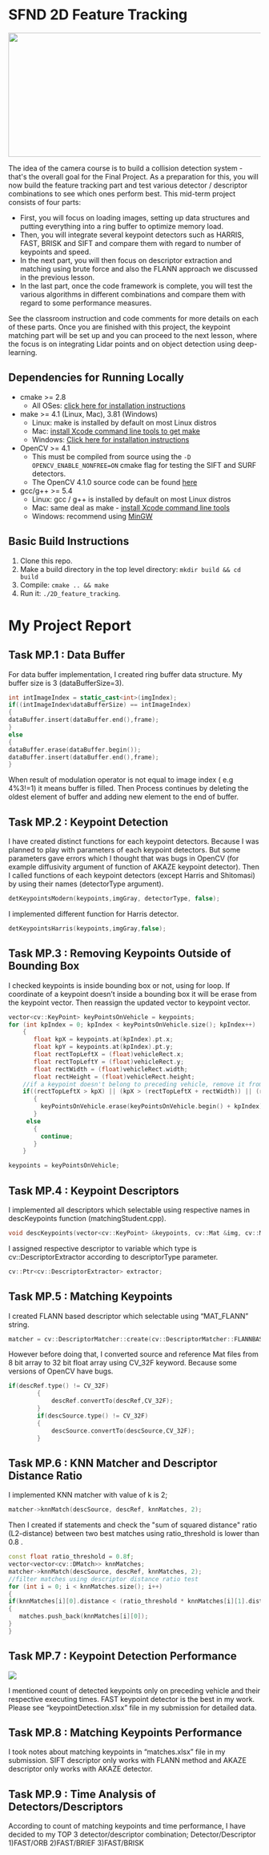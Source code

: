 # SFND 2D Feature Tracking

<img src="images/keypoints.png" width="820" height="248" />

The idea of the camera course is to build a collision detection system - that's the overall goal for the Final Project. As a preparation for this, you will now build the feature tracking part and test various detector / descriptor combinations to see which ones perform best. This mid-term project consists of four parts:

* First, you will focus on loading images, setting up data structures and putting everything into a ring buffer to optimize memory load. 
* Then, you will integrate several keypoint detectors such as HARRIS, FAST, BRISK and SIFT and compare them with regard to number of keypoints and speed. 
* In the next part, you will then focus on descriptor extraction and matching using brute force and also the FLANN approach we discussed in the previous lesson. 
* In the last part, once the code framework is complete, you will test the various algorithms in different combinations and compare them with regard to some performance measures. 

See the classroom instruction and code comments for more details on each of these parts. Once you are finished with this project, the keypoint matching part will be set up and you can proceed to the next lesson, where the focus is on integrating Lidar points and on object detection using deep-learning. 

## Dependencies for Running Locally
* cmake >= 2.8
  * All OSes: [click here for installation instructions](https://cmake.org/install/)
* make >= 4.1 (Linux, Mac), 3.81 (Windows)
  * Linux: make is installed by default on most Linux distros
  * Mac: [install Xcode command line tools to get make](https://developer.apple.com/xcode/features/)
  * Windows: [Click here for installation instructions](http://gnuwin32.sourceforge.net/packages/make.htm)
* OpenCV >= 4.1
  * This must be compiled from source using the `-D OPENCV_ENABLE_NONFREE=ON` cmake flag for testing the SIFT and SURF detectors.
  * The OpenCV 4.1.0 source code can be found [here](https://github.com/opencv/opencv/tree/4.1.0)
* gcc/g++ >= 5.4
  * Linux: gcc / g++ is installed by default on most Linux distros
  * Mac: same deal as make - [install Xcode command line tools](https://developer.apple.com/xcode/features/)
  * Windows: recommend using [MinGW](http://www.mingw.org/)

## Basic Build Instructions

1. Clone this repo.
2. Make a build directory in the top level directory: `mkdir build && cd build`
3. Compile: `cmake .. && make`
4. Run it: `./2D_feature_tracking`.


# My Project Report

## Task MP.1 : Data Buffer
For data buffer implementation, I created ring buffer data structure. My buffer size is 3 (dataBufferSize=3).
```c++
int intImageIndex = static_cast<int>(imgIndex); 
if((intImageIndex%dataBufferSize) == intImageIndex)
{
dataBuffer.insert(dataBuffer.end(),frame);
}
else
{
dataBuffer.erase(dataBuffer.begin());
dataBuffer.insert(dataBuffer.end(),frame);
}   
```
When result of modulation operator is not equal to image index ( e.g 4%3!=1) it means buffer is filled. Then Process continues by deleting the oldest element of buffer and adding new element to the end of buffer.

## Task MP.2 : Keypoint Detection
I have created distinct functions for each keypoint detectors. Because I was planned to play with parameters of each keypoint detectors. But some parameters gave errors which I thought that was bugs in OpenCV (for example diffusivity argument of function of AKAZE keypoint detector). Then I called functions of each keypoint detectors (except Harris and Shitomasi) by using their names (detectorType argument).

```c++
detKeypointsModern(keypoints,imgGray, detectorType, false);
```

I implemented different function for Harris detector.
```c++
detKeypointsHarris(keypoints,imgGray,false);
```

## Task MP.3 : Removing Keypoints Outside of Bounding Box
I checked  keypoints is inside bounding box or not, using for loop. If coordinate of a keypoint doesn’t inside a bounding box it will be erase from the keypoint vector. Then reassign the updated vector to keypoint vector.
```c++
vector<cv::KeyPoint> keyPointsOnVehicle = keypoints; 
for (int kpIndex = 0; kpIndex < keyPointsOnVehicle.size(); kpIndex++)
    {
       float kpX = keypoints.at(kpIndex).pt.x;
       float kpY = keypoints.at(kpIndex).pt.y;
       float rectTopLeftX = (float)vehicleRect.x;
       float rectTopLeftY = (float)vehicleRect.y;
       float rectWidth = (float)vehicleRect.width;
       float rectHeight = (float)vehicleRect.height;
    //if a keypoint doesn't belong to preceding vehicle, remove it from vector
    if((rectTopLeftX > kpX) || (kpX > (rectTopLeftX + rectWidth)) || (rectTopLeftY > kpY) || ( kpY> (rectTopLeftY + rectHeight)))
       {
         keyPointsOnVehicle.erase(keyPointsOnVehicle.begin() + kpIndex);
       }
     else
       {
         continue;
       }
    }

keypoints = keyPointsOnVehicle;
```


## Task MP.4 : Keypoint Descriptors
I implemented all descriptors which selectable using respective names in descKeypoints function (matchingStudent.cpp).
```c++
void descKeypoints(vector<cv::KeyPoint> &keypoints, cv::Mat &img, cv::Mat &descriptors, string descriptorType)
```

I assigned respective descriptor to variable which type is cv::DescriptorExtractor according to descriptorType parameter.
```c++
cv::Ptr<cv::DescriptorExtractor> extractor;
```

## Task MP.5 : Matching Keypoints
I created FLANN based descriptor which selectable using “MAT_FLANN”  string.
```c++
matcher = cv::DescriptorMatcher::create(cv::DescriptorMatcher::FLANNBASED);
```
However before doing that, I converted source and reference Mat files  from 8 bit array to 32 bit float array using CV_32F keyword. Because some versions of OpenCV have bugs.
```c++
if(descRef.type() != CV_32F)
        {
            descRef.convertTo(descRef,CV_32F);
        }
        if(descSource.type() != CV_32F)
        {
            descSource.convertTo(descSource,CV_32F);
        }
```

## Task MP.6 : KNN Matcher and Descriptor Distance Ratio
I implemented KNN matcher with value of k is 2;
```c++
matcher->knnMatch(descSource, descRef, knnMatches, 2);
``` 
Then I created if statements and check the "sum of squared distance" ratio (L2-distance) between two best matches using ratio_threshold is  lower than 0.8 . 
```c++
const float ratio_threshold = 0.8f;
vector<vector<cv::DMatch>> knnMatches;
matcher->knnMatch(descSource, descRef, knnMatches, 2);
//filter matches using descriptor distance ratio test
for (int i = 0; i < knnMatches.size(); i++)
{
if(knnMatches[i][0].distance < (ratio_threshold * knnMatches[i][1].distance))
{
   matches.push_back(knnMatches[i][0]);
}
}
```

## Task MP.7 : Keypoint Detection Performance
<img src="images/dataGraph.jpg"/>

I mentioned count of detected keypoints only on preceding vehicle and their respective executing times. FAST keypoint detector is the best in my work. Please see “keypointDetection.xlsx” file in my submission for detailed data.

## Task MP.8 : Matching Keypoints Performance
I took notes about matching keypoints in “matches.xlsx” file in my submission. SIFT descriptor only works with FLANN method and AKAZE descriptor only works with AKAZE detector.

## Task MP.9 : Time Analysis of Detectors/Descriptors
According to count of matching keypoints and time performance, I have decided to my TOP 3 detector/descriptor combination;
  Detector/Descriptor
1)FAST/ORB
2)FAST/BRIEF
3)FAST/BRISK

